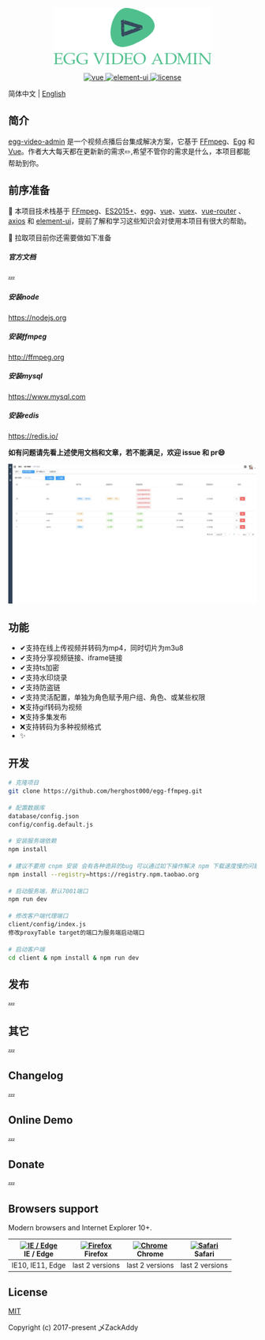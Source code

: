 <p align="center">
  <img width="320" src="https://raw.githubusercontent.com/herghost000/egg-ffmpeg/master/app/public/image/logo.png">
</p>

<p align="center">
  <a href="https://github.com/vuejs/vue">
    <img src="https://img.shields.io/badge/vue-2.5.10-brightgreen.svg" alt="vue">
  </a>
  <a href="https://github.com/ElemeFE/element">
    <img src="https://img.shields.io/badge/element--ui-2.3.2-brightgreen.svg" alt="element-ui">
  </a>
  <a href="https://github.com/herghost000/egg-ffmpeg/blob/master/LICENSE">
    <img src="https://img.shields.io/github/license/mashape/apistatus.svg" alt="license">
  </a>
</p>

简体中文 | [English](./README.md)

## 简介

[egg-video-admin](https://github.com/herghost000/egg-ffmpeg) 是一个视频点播后台集成解决方案，它基于 [FFmpeg](http://ffmpeg.org/)、[Egg](https://eggjs.org/zh-cn/) 和 [Vue](https://cn.vuejs.org/index.html)。作者大大每天都在更新新的需求<span style="font-size:12px;">:pencil2:</span>,希望不管你的需求是什么，本项目都能帮助到你。

## 前序准备

:tada: 本项目技术栈基于 [FFmpeg](http://ffmpeg.org/)、[ES2015+](http://es6.ruanyifeng.com/)、[egg](https://eggjs.org/zh-cn/)、[vue](https://cn.vuejs.org/index.html)、[vuex](https://vuex.vuejs.org/zh-cn/)、[vue-router](https://router.vuejs.org/zh-cn/) 、[axios](https://github.com/axios/axios) 和 [element-ui](https://github.com/ElemeFE/element)，提前了解和学习这些知识会对使用本项目有很大的帮助。

:loudspeaker: 拉取项目前你还需要做如下准备

##### 官方文档
:zzz:

##### 安装node
https://nodejs.org

##### 安装ffmpeg
http://ffmpeg.org

##### 安装mysql
https://www.mysql.com

##### 安装redis
https://redis.io/

**如有问题请先看上述使用文档和文章，若不能满足，欢迎 issue 和 pr:smile:**

![image](https://raw.githubusercontent.com/herghost000/egg-ffmpeg/master/app/public/image/thumb.png)

## 功能

- ✔支持在线上传视频并转码为mp4，同时切片为m3u8
- ✔︎支持分享视频链接、iframe链接
- ✔︎支持ts加密
- ✔︎支持水印烧录
- ✔︎支持防盗链
- ✔︎支持灵活配置，单独为角色赋予用户组、角色、或某些权限
- ❌支持gif转码为视频
- ❌支持多集发布
- ❌支持转码为多种视频格式
- ✨

## 开发

```bash
# 克隆项目
git clone https://github.com/herghost000/egg-ffmpeg.git

# 配置数据库
database/config.json
config/config.default.js

# 安装服务端依赖
npm install

# 建议不要用 cnpm 安装 会有各种诡异的bug 可以通过如下操作解决 npm 下载速度慢的问题
npm install --registry=https://registry.npm.taobao.org

# 启动服务端，默认7001端口
npm run dev

# 修改客户端代理端口
client/config/index.js
修改proxyTable target的端口为服务端启动端口

# 启动客户端
cd client & npm install & npm run dev

```

## 发布

:zzz:


## 其它

:zzz:


## Changelog

:zzz:

## Online Demo

:zzz:

## Donate

:zzz:

## Browsers support

Modern browsers and Internet Explorer 10+.

| [<img src="https://raw.githubusercontent.com/alrra/browser-logos/master/src/edge/edge_48x48.png" alt="IE / Edge" width="24px" height="24px" />](http://godban.github.io/browsers-support-badges/)</br>IE / Edge | [<img src="https://raw.githubusercontent.com/alrra/browser-logos/master/src/firefox/firefox_48x48.png" alt="Firefox" width="24px" height="24px" />](http://godban.github.io/browsers-support-badges/)</br>Firefox | [<img src="https://raw.githubusercontent.com/alrra/browser-logos/master/src/chrome/chrome_48x48.png" alt="Chrome" width="24px" height="24px" />](http://godban.github.io/browsers-support-badges/)</br>Chrome | [<img src="https://raw.githubusercontent.com/alrra/browser-logos/master/src/safari/safari_48x48.png" alt="Safari" width="24px" height="24px" />](http://godban.github.io/browsers-support-badges/)</br>Safari |
| --------------------------------------------------------------------------------------------------------------------------------------------------------------------------------------------------------------- | ----------------------------------------------------------------------------------------------------------------------------------------------------------------------------------------------------------------- | ------------------------------------------------------------------------------------------------------------------------------------------------------------------------------------------------------------- | ------------------------------------------------------------------------------------------------------------------------------------------------------------------------------------------------------------- |
| IE10, IE11, Edge                                                                                                                                                                                                | last 2 versions                                                                                                                                                                                                   | last 2 versions                                                                                                                                                                                               | last 2 versions                                                                                                                                                                                               |

## License

[MIT](https://github.com/herghost000/egg-ffmpeg/blob/master/LICENSE)

Copyright (c) 2017-present 乄ZackAddy
